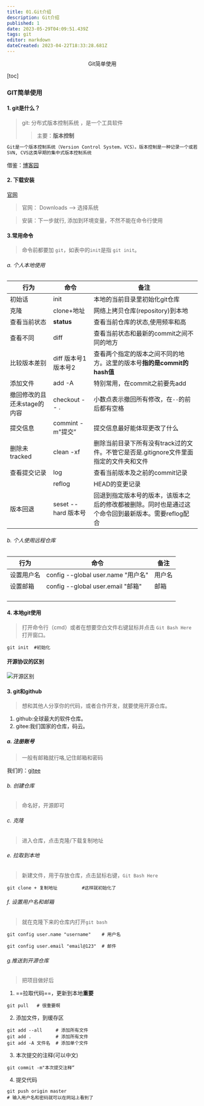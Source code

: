 ```yaml
---
title: 01.Git介绍
description: Git介绍
published: 1
date: 2023-05-29T04:09:51.439Z
tags: git
editor: markdown
dateCreated: 2023-04-22T18:33:28.681Z
---
```


<center>Git简单使用</center>

[toc]

### GIT简单使用



#### 1. git是什么？

> git: 分布式版本控制系统  ，是一个工具软件
>
> > 主要：**版本控制**

```tex	
Git是一个版本控制系统（Version Control System，VCS）。版本控制是一种记录一个或若干文件内容变化，以便将来查阅特定版本修订情况的系统。有了版本控制系统，就可以不用担心文件丢失，不小心误修改文件等等“事故”，而且你可以随便回到历史记录的某个时刻。
SVN, CVS这类早期的集中式版本控制系统
```

借鉴：[博客园](https://www.cnblogs.com/schaepher/p/5561193.html)

#### 2. 下载安装

[官网](https://git-scm.com/ 'git')

> 官网： Downloads --> 选择系统

> 安装：下一步就行, 添加到环境变量，不然不能在命令行使用



#### 3.常用命令

> 命令前都要加 `git`，如表中的`init`是指 `git init`。

###### a. 个人本地使用

| 行为                        | 命令                 | 备注                                                         |
| --------------------------- | -------------------- | ------------------------------------------------------------ |
| 初始话                      | init                 | 本地的当前目录里初始化git仓库                                |
| 克隆                        | clone+地址           | 网络上拷贝仓库(repository)到本地                             |
| 查看当前状态                | **status**           | 查看当前仓库的状态,使用频率和高                              |
| 查看不同                    | diff                 | 查看当前状态和最新的commit之间不同的地方                     |
| 比较版本差别                | diff 版本号1 版本号2 | 查看两个指定的版本之间不同的地方。这里的版本号**指的是commit的hash值** |
| 添加文件                    | add -A               | 特别常用，在commit之前要先add                                |
| 撤回修改的且还未stage的内容 | checkout --  .       | 小数点表示撤回所有修改，在`--`的前后都有空格                 |
| 提交信息                    | commint -m"提交”     | 提交信息最好能体现更改了什么                                 |
| 删除未tracked               | clean -xf            | 删除当前目录下所有没有track过的文件。不管它是否是.gitignore文件里面指定的文件夹和文件 |
| 查看提交记录                | log                  | 查看当前版本及之前的commit记录                               |
|                             | reflog               | HEAD的变更记录                                               |
| 版本回退                    | seset --hard 版本号  | 回退到指定版本号的版本，该版本之后的修改都被删除。同时也是通过这个命令回到最新版本。需要reflog配合 |

###### b. 个人使用远程仓库

| 行为       | 命令                               | 备注   |
| ---------- | ---------------------------------- | ------ |
| 设置用户名 | config --global user.name "用户名" | 用户名 |
| 设置邮箱   | config --global user.email "邮箱"  | 邮箱   |
|            |                                    |        |
|            |                                    |        |
|            |                                    |        |
|            |                                    |        |















#### 4. 本地git使用

> 打开命令行（cmd）或者在想要空白文件右键鼠标并点击 `Git Bash Here` 打开窗口。

```git
git init  #初始化
```









#### 开源协议的区别

![开源区别](https://img-blog.csdnimg.cn/20200429155422430.png?x-oss-process=image/watermark,type_ZmFuZ3poZW5naGVpdGk,shadow_10,text_aHR0cHM6Ly9ibG9nLmNzZG4ubmV0L3FxXzIzMjc0NzE1,size_16,color_FFFFFF,t_70#pic_center)





#### 3. git和github

> 想和其他人分享你的代码，或者合作开发，就要使用开源仓库。

1. github:全球最大的软件仓库。
2. gitee:我们国家的仓库，码云。



##### a. 注册账号

> 一般有邮箱就行咯,记住邮箱和密码

我们的：[gitee](https://gitee.com)

###### b. 创建仓库

> 命名好，开源即可



###### c. 克隆

> 进入仓库，点击克隆/下载复制地址



###### e. 拉取到本地

> 新建文件，用于存放仓库，点击鼠标右键，`Git Bash Here`

```git	
git clone + 复制地址		 #这样就初始化了	
```



###### f. 设置用户名和邮箱

>就在克隆下来的仓库内打开`git bash` 

```git
git config user.name "username"    # 用户名

git config user.email "email@123"  # 邮件
```



###### g.推送到开源仓库

> 把项目做好后

1. ==拉取代码==，更新到本地**重要**

```git
git pull   # 很重要啊
```

2. 添加文件，到缓存区

```git
git add --all     # 添加所有文件
git add .         # 添加所有文件
git add -A 文件名  # 添加单个文件
```

3. 本次提交的注释(可以中文)

```git
git commit -m"本次提交注释“
```

4. 提交代码

```git
git push origin master
# 输入用户名和密码就可以在网站上看到了
```

